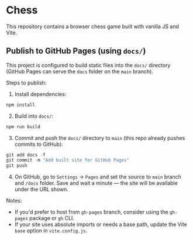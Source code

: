 # Chess

This repository contains a browser chess game built with vanilla JS and Vite.

## Publish to GitHub Pages (using `docs/`)

This project is configured to build static files into the `docs/` directory (GitHub Pages can serve the `docs` folder on the `main` branch).

Steps to publish:

1. Install dependencies:

```powershell
npm install
```

2. Build into `docs/`:

```powershell
npm run build
```

3. Commit and push the `docs/` directory to `main` (this repo already pushes commits to GitHub):

```powershell
git add docs -f
git commit -m "Add built site for GitHub Pages"
git push
```

4. On GitHub, go to `Settings` → `Pages` and set the source to `main` branch and `/docs` folder. Save and wait a minute — the site will be available under the URL shown.

Notes:
- If you'd prefer to host from `gh-pages` branch, consider using the `gh-pages` package or `gh` CLI.
- If your site uses absolute imports or needs a base path, update the Vite `base` option in `vite.config.js`.


